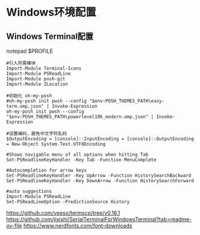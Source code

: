 # Windows环境配置

## Windows Terminal配置
notepad $PROFILE


    #引入所需模块
    Import-Module Terminal-Icons
    Import-Module PSReadLine
    Import-Module posh-git
    Import-Module ZLocation

    #初始化 oh-my-posh
    #oh-my-posh init pwsh --config "$env:POSH_THEMES_PATH\easy-term.omp.json" | Invoke-Expression
    oh-my-posh init pwsh --config "$env:POSH_THEMES_PATH\powerlevel10k_modern.omp.json" | Invoke-Expression

    #设置编码，避免中文字符乱码
    $OutputEncoding = [console]::InputEncoding = [console]::OutputEncoding = New-Object System.Text.UTF8Encoding

    #Shows navigable menu of all options when hitting Tab
    Set-PSReadlineKeyHandler -Key Tab -Function MenuComplete

    #Autocompletion for arrow keys
    Set-PSReadlineKeyHandler -Key UpArrow -Function HistorySearchBackward
    Set-PSReadlineKeyHandler -Key DownArrow -Function HistorySearchForward

    #auto suggestions
    Import-Module PSReadLine
    Set-PSReadLineOption -PredictionSource History


https://github.com/veeso/termscp/tree/v0.16.1
https://github.com/jixishi/SerialTerminalForWindowsTerminal?tab=readme-ov-file
https://www.nerdfonts.com/font-downloads